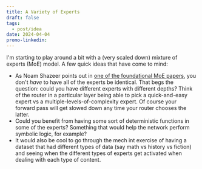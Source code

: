```yaml
---
title: A Variety of Experts
draft: false
tags:
  - post/idea
date: 2024-04-04
promo-linkedin:
---
```

I'm starting to play around a bit with a (very scaled down) mixture of experts (MoE) model. A few quick ideas that have come to mind:
- As Noam Shazeer points out in [one of the foundational MoE papers](https://arxiv.org/abs/1701.06538), you don't *have* to have all of the experts be identical. That begs the question: could you have different experts with different depths? Think of the router in a particular layer being able to pick a quick-and-easy expert vs a multiple-levels-of-complexity expert. Of course your forward pass will get slowed down any time your router chooses the latter.
- Could you benefit from having some sort of deterministic functions in some of the experts? Something that would help the network perform symbolic logic, for example?
- It would also be cool to go through the mech int exercise of having a dataset that had different types of data (say math vs history vs fiction) and seeing when the different types of experts get activated when dealing with each type of content.
